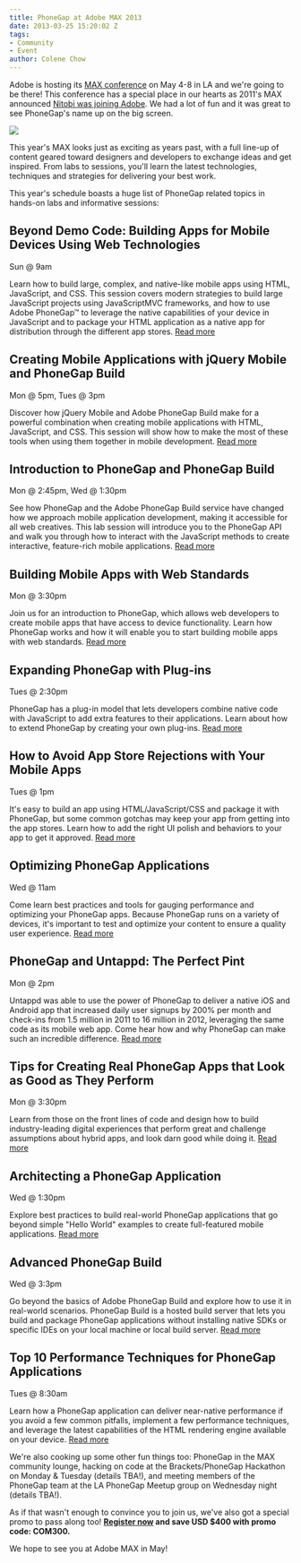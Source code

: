```yaml
---
title: PhoneGap at Adobe MAX 2013
date: 2013-03-25 15:20:02 Z
tags:
- Community
- Event
author: Colene Chow
---
```


Adobe is hosting its [MAX conference](http://max.adobe.com) on May 4-8 in LA and we're going to be there! This conference has a special place in our hearts as 2011's MAX announced [Nitobi was joining Adobe](http://phonegap.com/2011/10/27/day-1-nitobi-joins-adobe/). We had a lot of fun and it was great to see PhoneGap's name up on the big screen.

![](/blog/uploads/2013-03/pgatmax.jpg)

This year's MAX looks just as exciting as years past, with a full line-up of content geared toward designers and developers to exchange ideas and get inspired. From labs to sessions, you'll learn the latest technologies, techniques and strategies for delivering your best work.

This year's schedule boasts a huge list of PhoneGap related topics in hands-on labs and informative sessions:

## Beyond Demo Code: Building Apps for Mobile Devices Using Web Technologies

Sun @ 9am

Learn how to build large, complex, and native-like mobile apps using HTML, JavaScript, and CSS. This session covers modern strategies to build large JavaScript projects using JavaScriptMVC frameworks, and how to use Adobe PhoneGap™ to leverage the native capabilities of your device in JavaScript and to package your HTML application as a native app for distribution through the different app stores. [Read more](https://bit.ly/Vyu7wH)

## Creating Mobile Applications with jQuery Mobile and PhoneGap Build

Mon @ 5pm, Tues @ 3pm

Discover how jQuery Mobile and Adobe PhoneGap Build make for a powerful combination when creating mobile applications with HTML, JavaScript, and CSS. This session will show how to make the most of these tools when using them together in mobile development. [Read more](https://bit.ly/Vyu9Vd)

## Introduction to PhoneGap and PhoneGap Build

Mon @ 2:45pm, Wed @ 1:30pm

See how PhoneGap and the Adobe PhoneGap Build service have changed how we approach mobile application development, making it accessible for all web creatives. This lab session will introduce you to the PhoneGap API and walk you through how to interact with the JavaScript methods to create interactive, feature-rich mobile applications. [Read more](https://bit.ly/X9VuMj)

## Building Mobile Apps with Web Standards

Mon @ 3:30pm

Join us for an introduction to PhoneGap, which allows web developers to create mobile apps that have access to device functionality. Learn how PhoneGap works and how it will enable you to start building mobile apps with web standards. [Read more](https://bit.ly/Vyuebx)

## Expanding PhoneGap with Plug-ins

Tues @ 2:30pm

PhoneGap has a plug-in model that lets developers combine native code with JavaScript to add extra features to their applications. Learn about how to extend PhoneGap by creating your own plug-ins. [Read more](https://bit.ly/Vyubwq)

## How to Avoid App Store Rejections with Your Mobile Apps

Tues @ 1pm

It's easy to build an app using HTML/JavaScript/CSS and package it with PhoneGap, but some common gotchas may keep your app from getting into the app stores. Learn how to add the right UI polish and behaviors to your app to get it approved. [Read more](https://bit.ly/XmPXky)

## Optimizing PhoneGap Applications

Wed @ 11am

Come learn best practices and tools for gauging performance and optimizing your PhoneGap apps. Because PhoneGap runs on a variety of devices, it's important to test and optimize your content to ensure a quality user experience. [Read more](https://bit.ly/Vyu97v)

## PhoneGap and Untappd: The Perfect Pint

Mon @ 2pm

Untappd was able to use the power of PhoneGap to deliver a native iOS and Android app that increased daily user signups by 200% per month and check-ins from 1.5 million in 2011 to 16 million in 2012, leveraging the same code as its mobile web app. Come hear how and why PhoneGap can make such an incredible difference. [Read more](https://bit.ly/Wc53sH)

## Tips for Creating Real PhoneGap Apps that Look as Good as They Perform

Mon @ 3:30pm

Learn from those on the front lines of code and design how to build industry-leading digital experiences that perform great and challenge assumptions about hybrid apps, and look darn good while doing it. [Read more](https://www.adobe-max.com/scheduler/sessionDetails.do?SESSION_ID=8389)

## Architecting a PhoneGap Application

Wed @ 1:30pm

Explore best practices to build real-world PhoneGap applications that go beyond simple "Hello World" examples to create full-featured mobile applications. [Read more](https://bit.ly/XmPXRq)

## Advanced PhoneGap Build

Wed @ 3:3pm

Go beyond the basics of Adobe PhoneGap Build and explore how to use it in real-world scenarios. PhoneGap Build is a hosted build server that lets you build and package PhoneGap applications without installing native SDKs or specific IDEs on your local machine or local build server. [Read more](https://bit.ly/Wc52VD)

## Top 10 Performance Techniques for PhoneGap Applications

Tues @ 8:30am

Learn how a PhoneGap application can deliver near-native performance if you avoid a few common pitfalls, implement a few performance techniques, and leverage the latest capabilities of the HTML rendering engine available on your device. [Read more](https://bit.ly/Wc54wL)

We're also cooking up some other fun things too: PhoneGap in the MAX community lounge, hacking on code at the Brackets/PhoneGap Hackathon on Monday & Tuesday (details TBA!), and meeting members of the PhoneGap team at the LA PhoneGap Meetup group on Wednesday night (details TBA!).

As if that wasn't enough to convince you to join us, we've also got a special promo to pass along too! **[Register now](https://www.adobe-max.com/portal/newreg.ww) and save USD $400 with promo code: COM300.**

We hope to see you at Adobe MAX in May!
